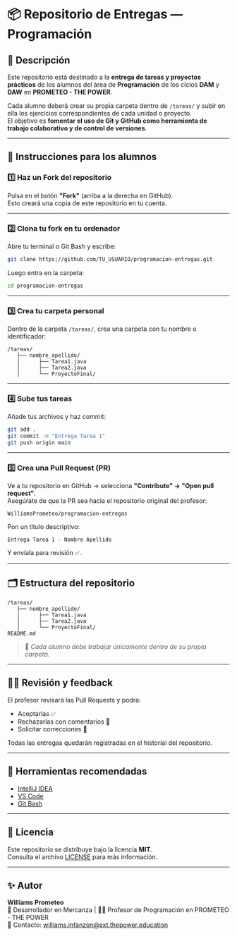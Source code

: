 # 📦 Repositorio de Entregas — Programación

## 🧠 Descripción

Este repositorio está destinado a la **entrega de tareas y proyectos prácticos** de los alumnos del área de **Programación** de los ciclos **DAM** y **DAW** en **PROMETEO - THE POWER**.

Cada alumno deberá crear su propia carpeta dentro de `/tareas/` y subir en ella los ejercicios correspondientes de cada unidad o proyecto.  
El objetivo es **fomentar el uso de Git y GitHub como herramienta de trabajo colaborativo y de control de versiones**.

---

## 🚀 Instrucciones para los alumnos

### 1️⃣ Haz un Fork del repositorio
Pulsa en el botón **"Fork"** (arriba a la derecha en GitHub).  
Esto creará una copia de este repositorio en tu cuenta.

---

### 2️⃣ Clona tu fork en tu ordenador
Abre tu terminal o Git Bash y escribe:

```bash
git clone https://github.com/TU_USUARIO/programacion-entregas.git
```

Luego entra en la carpeta:

```bash
cd programacion-entregas
```

---

### 3️⃣ Crea tu carpeta personal
Dentro de la carpeta `/tareas/`, crea una carpeta con tu nombre o identificador:

```
/tareas/
   ├── nombre_apellido/
   │      ├── Tarea1.java
   │      ├── Tarea2.java
   │      └── ProyectoFinal/
```

---

### 4️⃣ Sube tus tareas
Añade tus archivos y haz commit:

```bash
git add .
git commit -m "Entrega Tarea 1"
git push origin main
```

---

### 5️⃣ Crea una Pull Request (PR)
Ve a tu repositorio en GitHub → selecciona **"Contribute" → "Open pull request"**.  
Asegúrate de que la PR sea hacia el repositorio original del profesor:
```
WilliamsPrometeo/programacion-entregas
```

Pon un título descriptivo:
```
Entrega Tarea 1 - Nombre Apellido
```

Y envíala para revisión ✅.

---

## 🗂️ Estructura del repositorio

```
/tareas/
   ├── nombre_apellido/
   │      ├── Tarea1.java
   │      ├── Tarea2.java
   │      └── ProyectoFinal/
README.md
```

> 🧩 *Cada alumno debe trabajar únicamente dentro de su propia carpeta.*

---

## 🧑‍🏫 Revisión y feedback

El profesor revisará las Pull Requests y podrá:
- Aceptarlas ✅  
- Rechazarlas con comentarios 💬  
- Solicitar correcciones 🧠  

Todas las entregas quedarán registradas en el historial del repositorio.

---

## 🧰 Herramientas recomendadas
- [IntelliJ IDEA](https://www.jetbrains.com/idea/)
- [VS Code](https://code.visualstudio.com/)
- [Git Bash](https://git-scm.com/downloads)

---

## 📜 Licencia

Este repositorio se distribuye bajo la licencia **MIT**.  
Consulta el archivo [LICENSE](./LICENSE) para más información.

---

## ✨ Autor

**Williams Prometeo**  
💼 Desarrollador en Mercanza | 👨‍🏫 Profesor de Programación en PROMETEO - THE POWER  
📧 Contacto: [williams.infanzon@ext.thepower.education](mailto:williams.infanzon@ext.thepower.education)

